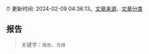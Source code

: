 :alarm_clock: 更新时间: 2024-02-09 04:36:13。[文章来源](/README.md)、[文章分类](/TAGS.md)

## 报告


> 关键字：`报告`、`月报`



